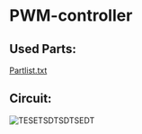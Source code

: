 # PWM-controller
## Used Parts:
[Partlist.txt](https://github.com/wautischer/PWM-controller/files/9204236/Partlist.txt)

## Circuit:
![TESETSDTSDTSEDT](https://user-images.githubusercontent.com/78680534/181391677-99f66c0e-3869-48fb-82a5-8dde7879c240.png)

